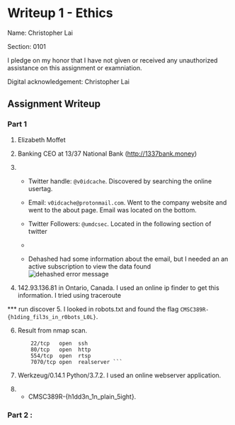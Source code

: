 # Writeup 1 - Ethics

Name: Christopher Lai

Section: 0101

I pledge on my honor that I have not given or received any unauthorized assistance on this assignment or examniation.

Digital acknowledgement: Christopher Lai

## Assignment Writeup

### Part 1 

1. Elizabeth Moffet

2. Banking CEO at 13/37 National Bank  (http://1337bank.money) 

3.  - Twitter handle: ```@v0idcache```.  Discovered by searching the online usertag.

    - Email: ```v0idcache@protonmail.com```.  Went to the company website and went to the about page.  Email was located on the bottom.

    - Twitter Followers: ```@umdcsec```.  Located in the following section of twitter

    - 

    - Dehashed had some information about the email, but I needed an an active subscription to view the data found ![dehashed error message](https://i.imgur.com/GYC1MTU.png)

4. 142.93.136.81 in Ontario, Canada.  I used an online ip finder to get this information.  I tried using traceroute  

*** run discover
5. I looked in robots.txt and found the flag ```CMSC389R-{h1ding_fil3s_in_r0bots_L0L}```.

6. Result from nmap scan. 

    ``` PORT     STATE SERVICE
        22/tcp   open  ssh
        80/tcp   open  http
        554/tcp  open  rtsp
        7070/tcp open  realserver ```

7. Werkzeug/0.14.1 Python/3.7.2.  I used an online webserver application.

8.  - CMSC389R-{h1dd3n_1n_plain_5ight}. 

### Part 2 :

